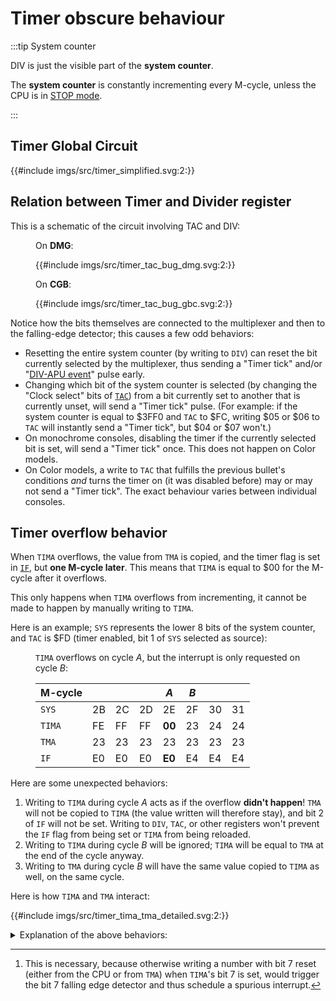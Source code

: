 # Timer obscure behaviour

:::tip System counter

DIV is just the visible part of the **system counter**.

The **system counter** is constantly incrementing every M-cycle, unless the CPU is in [STOP mode](<#Using the STOP Instruction>).

:::

## Timer Global Circuit

{{#include imgs/src/timer_simplified.svg:2:}}

## Relation between Timer and Divider register

This is a schematic of the circuit involving TAC and DIV:

<figure><figcaption>

On **DMG**:

</figcaption>
{{#include imgs/src/timer_tac_bug_dmg.svg:2:}}
</figure>

<figure><figcaption>

On **CGB**:

</figcaption>
{{#include imgs/src/timer_tac_bug_gbc.svg:2:}}
</figure>

Notice how the bits themselves are connected to the multiplexer and then to the falling-edge detector; this causes a few odd behaviors:

- Resetting the entire system counter (by writing to `DIV`) can reset the bit currently selected by the multiplexer, thus sending a "Timer tick" and/or "[DIV-APU event](<#DIV-APU>)" pulse early.
- Changing which bit of the system counter is selected (by changing the "Clock select" bits of [`TAC`]) from a bit currently set to another that is currently unset, will send a "Timer tick" pulse.
  (For example: if the system counter is equal to \$3FF0 and `TAC` to \$FC, writing \$05 or \$06 to `TAC` will instantly send a "Timer tick", but \$04 or \$07 won't.)
- On monochrome consoles, disabling the timer if the currently selected bit is set, will send a "Timer tick" once.
  This does not happen on Color models.
- On Color models, a write to `TAC` that fulfills the previous bullet's conditions *and* turns the timer on (it was disabled before) may or may not send a "Timer tick".
  The exact behaviour varies between individual consoles.

## Timer overflow behavior

When `TIMA` overflows, the value from `TMA` is copied, and the timer flag is set in [`IF`], but **one M-cycle later**.
This means that `TIMA` is equal to \$00 for the M-cycle after it overflows.

This only happens when `TIMA` overflows from incrementing, it cannot be made to happen by manually writing to `TIMA`.

Here is an example; `SYS` represents the lower 8 bits of the system counter, and `TAC` is \$FD (timer enabled, bit 1 of `SYS` selected as source):

<figure><figcaption>

`TIMA` overflows on cycle <var>A</var>, but the interrupt is only requested on cycle <var>B</var>:

</figcaption>

M-cycle |    |    ||<var>A</var>|<var>B</var>||&#8203;
--------|----|----|----|--------|----|----|---
`SYS`   | 2B | 2C | 2D |   2E   | 2F | 30 | 31
`TIMA`  | FE | FF | FF | **00** | 23 | 24 | 24
`TMA`   | 23 | 23 | 23 |   23   | 23 | 23 | 23
`IF`    | E0 | E0 | E0 | **E0** | E4 | E4 | E4

</figure>

Here are some unexpected behaviors:

1. Writing to `TIMA` during cycle <var>A</var> acts as if the overflow **didn't happen**!
   `TMA` will not be copied to `TIMA` (the value written will therefore stay), and bit 2 of `IF` will not be set.
   Writing to `DIV`, `TAC`, or other registers won't prevent the `IF` flag from being set or `TIMA` from being reloaded.
2. Writing to `TIMA` during cycle <var>B</var> will be ignored; `TIMA` will be equal to `TMA` at the end of the cycle anyway.
3. Writing to `TMA` during cycle <var>B</var> will have the same value copied to `TIMA` as well, on the same cycle.

Here is how `TIMA` and `TMA` interact:

{{#include imgs/src/timer_tima_tma_detailed.svg:2:}}

<details><summary>Explanation of the above behaviors:</summary>

1. Writing to `TIMA` blocks the falling edge from the increment from being detected (see the `AND` gate)[^write_edge].
2. The "Load" signal stays enabled for the entirety of cycle <var>B</var>, and since `TIMA` is made of <abbr title="T-flip-flop with Asynchronous Load">TAL</abbr> cells, it's constantly copying its input.
   However, the "Write to TIMA" signal gets reset in the middle of the cycle, thus the multiplexer emits `TMA`'s value again; in essence, the CPU's write to `TIMA` *does* go through, but it's overwritten right after.
3. As mentioned in the previous bullet point, `TIMA` constantly copies its input, so it updates together with `TMA`.
   This and the previous bullet point can be emulated as if `TMA` was copied to `TIMA` at the very end of the cycle, though this is not quite what's happening in hardware.

[^write_edge]: This is necessary, because otherwise writing a number with bit 7 reset (either from the CPU or from `TMA`) when `TIMA`'s bit 7 is set, would trigger the bit 7 falling edge detector and thus schedule a spurious interrupt.

</details>

[`TAC`]: <#FF07 — TAC: Timer control>
[`IF`]: <#FF0F — IF: Interrupt flag>
